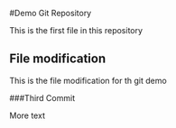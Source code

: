 #Demo Git Repository

This is the first file in this repository

## File modification

This is the file modification for th git demo

###Third Commit

More text